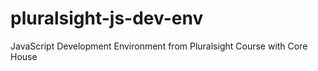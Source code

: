 # pluralsight-js-dev-env
JavaScript Development Environment from Pluralsight Course with Core House

